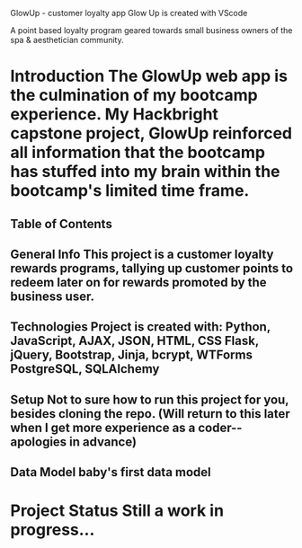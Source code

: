 GlowUp - customer loyalty app
Glow Up is created with VScode

A point based loyalty program geared towards small business owners of the spa & aesthetician community.

# Introduction The GlowUp web app is the culmination of my bootcamp experience. My Hackbright capstone project, GlowUp reinforced all information that the bootcamp has stuffed into my brain within the bootcamp's limited time frame.

## Table of Contents

## General Info This project is a customer loyalty rewards programs, tallying up customer points to redeem later on for rewards promoted by the business user.

## Technologies Project is created with: Python, JavaScript, AJAX, JSON, HTML, CSS Flask, jQuery, Bootstrap, Jinja, bcrypt, WTForms PostgreSQL, SQLAlchemy

## Setup Not to sure how to run this project for you, besides cloning the repo. (Will return to this later when I get more experience as a coder--apologies in advance)

## Data Model baby's first data model

# Project Status Still a work in progress...